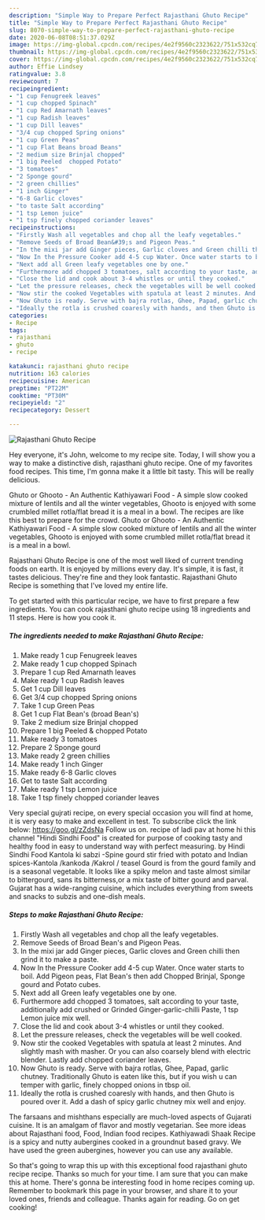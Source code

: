 ```yaml
---
description: "Simple Way to Prepare Perfect Rajasthani Ghuto Recipe"
title: "Simple Way to Prepare Perfect Rajasthani Ghuto Recipe"
slug: 8070-simple-way-to-prepare-perfect-rajasthani-ghuto-recipe
date: 2020-06-08T08:51:37.029Z
image: https://img-global.cpcdn.com/recipes/4e2f9560c2323622/751x532cq70/rajasthani-ghuto-recipe-recipe-main-photo.jpg
thumbnail: https://img-global.cpcdn.com/recipes/4e2f9560c2323622/751x532cq70/rajasthani-ghuto-recipe-recipe-main-photo.jpg
cover: https://img-global.cpcdn.com/recipes/4e2f9560c2323622/751x532cq70/rajasthani-ghuto-recipe-recipe-main-photo.jpg
author: Effie Lindsey
ratingvalue: 3.8
reviewcount: 7
recipeingredient:
- "1 cup Fenugreek leaves"
- "1 cup chopped Spinach"
- "1 cup Red Amarnath leaves"
- "1 cup Radish leaves"
- "1 cup Dill leaves"
- "3/4 cup chopped Spring onions"
- "1 cup Green Peas"
- "1 cup Flat Beans broad Beans"
- "2 medium size Brinjal chopped"
- "1 big Peeled  chopped Potato"
- "3 tomatoes"
- "2 Sponge gourd"
- "2 green chillies"
- "1 inch Ginger"
- "6-8 Garlic cloves"
- "to taste Salt according"
- "1 tsp Lemon juice"
- "1 tsp finely chopped coriander leaves"
recipeinstructions:
- "Firstly Wash all vegetables and chop all the leafy vegetables."
- "Remove Seeds of Broad Bean&#39;s and Pigeon Peas."
- "In the mixi jar add Ginger pieces, Garlic cloves and Green chilli then grind it to make a paste."
- "Now In the Pressure Cooker add 4-5 cup Water. Once water starts to boil. Add Pigeon peas, Flat Bean&#39;s then add Chopped Brinjal, Sponge gourd and Potato cubes."
- "Next add all Green leafy vegetables one by one."
- "Furthermore add chopped 3 tomatoes, salt according to your taste, additionally add crushed or Grinded Ginger-garlic-chilli Paste, 1 tsp Lemon juice mix well."
- "Close the lid and cook about 3-4 whistles or until they cooked."
- "Let the pressure releases, check the vegetables will be well cooked."
- "Now stir the cooked Vegetables with spatula at least 2 minutes. And slightly mash with masher. Or you can also coarsely blend with electric blender. Lastly add chopped coriander leaves."
- "Now Ghuto is ready. Serve with bajra rotlas, Ghee, Papad, garlic chutney. Traditionally Ghuto is eaten like this, but if you wish u can temper with garlic, finely chopped onions in tbsp oil."
- "Ideally the rotla is crushed coaresly with hands, and then Ghuto is poured over it. Add a dash of spicy garlic chutney mix well and enjoy."
categories:
- Recipe
tags:
- rajasthani
- ghuto
- recipe

katakunci: rajasthani ghuto recipe 
nutrition: 163 calories
recipecuisine: American
preptime: "PT22M"
cooktime: "PT30M"
recipeyield: "2"
recipecategory: Dessert

---
```



![Rajasthani Ghuto Recipe](https://img-global.cpcdn.com/recipes/4e2f9560c2323622/751x532cq70/rajasthani-ghuto-recipe-recipe-main-photo.jpg)

Hey everyone, it's John, welcome to my recipe site. Today, I will show you a way to make a distinctive dish, rajasthani ghuto recipe. One of my favorites food recipes. This time, I'm gonna make it a little bit tasty. This will be really delicious.

Ghuto or Ghooto - An Authentic Kathiyawari Food - A simple slow cooked mixture of lentils and all the winter vegetables, Ghooto is enjoyed with some crumbled millet rotla/flat bread it is a meal in a bowl. The recipes are like this best to prepare for the crowd. Ghuto or Ghooto - An Authentic Kathiyawari Food - A simple slow cooked mixture of lentils and all the winter vegetables, Ghooto is enjoyed with some crumbled millet rotla/flat bread it is a meal in a bowl.

Rajasthani Ghuto Recipe is one of the most well liked of current trending foods on earth. It is enjoyed by millions every day. It's simple, it is fast, it tastes delicious. They're fine and they look fantastic. Rajasthani Ghuto Recipe is something that I've loved my entire life.


To get started with this particular recipe, we have to first prepare a few ingredients. You can cook rajasthani ghuto recipe using 18 ingredients and 11 steps. Here is how you cook it.

<!--inarticleads1-->

##### The ingredients needed to make Rajasthani Ghuto Recipe:

1. Make ready 1 cup Fenugreek leaves
1. Make ready 1 cup chopped Spinach
1. Prepare 1 cup Red Amarnath leaves
1. Make ready 1 cup Radish leaves
1. Get 1 cup Dill leaves
1. Get 3/4 cup chopped Spring onions
1. Take 1 cup Green Peas
1. Get 1 cup Flat Bean&#39;s (broad Bean&#39;s)
1. Take 2 medium size Brinjal chopped
1. Prepare 1 big Peeled &amp; chopped Potato
1. Make ready 3 tomatoes
1. Prepare 2 Sponge gourd
1. Make ready 2 green chillies
1. Make ready 1 inch Ginger
1. Make ready 6-8 Garlic cloves
1. Get to taste Salt according
1. Make ready 1 tsp Lemon juice
1. Take 1 tsp finely chopped coriander leaves


Very special gujrati recipe, on every special occasion you will find at home, it is very easy to make and excellent in test. To subscribe click the link below: https://goo.gl/zZdsNa Follow us on. recipe of ladi pav at home hi this channel &#34;Hindi Sindhi Food&#34; is created for purpose of cooking tasty and healthy food in easy to understand way with perfect measuring. by Hindi Sindhi Food Kantola ki sabzi -Spine gourd stir fried with potato and Indian spices-Kantola /kankoda /Kakrol / teasel Gourd is from the gourd family and is a seasonal vegetable. It looks like a spiky melon and taste almost similar to bittergourd, sans its bitterness,or a mix taste of bitter gourd and parval. Gujarat has a wide-ranging cuisine, which includes everything from sweets and snacks to subzis and one-dish meals. 

<!--inarticleads2-->

##### Steps to make Rajasthani Ghuto Recipe:

1. Firstly Wash all vegetables and chop all the leafy vegetables.
1. Remove Seeds of Broad Bean&#39;s and Pigeon Peas.
1. In the mixi jar add Ginger pieces, Garlic cloves and Green chilli then grind it to make a paste.
1. Now In the Pressure Cooker add 4-5 cup Water. Once water starts to boil. Add Pigeon peas, Flat Bean&#39;s then add Chopped Brinjal, Sponge gourd and Potato cubes.
1. Next add all Green leafy vegetables one by one.
1. Furthermore add chopped 3 tomatoes, salt according to your taste, additionally add crushed or Grinded Ginger-garlic-chilli Paste, 1 tsp Lemon juice mix well.
1. Close the lid and cook about 3-4 whistles or until they cooked.
1. Let the pressure releases, check the vegetables will be well cooked.
1. Now stir the cooked Vegetables with spatula at least 2 minutes. And slightly mash with masher. Or you can also coarsely blend with electric blender. Lastly add chopped coriander leaves.
1. Now Ghuto is ready. Serve with bajra rotlas, Ghee, Papad, garlic chutney. Traditionally Ghuto is eaten like this, but if you wish u can temper with garlic, finely chopped onions in tbsp oil.
1. Ideally the rotla is crushed coaresly with hands, and then Ghuto is poured over it. Add a dash of spicy garlic chutney mix well and enjoy.


The farsaans and mishthans especially are much-loved aspects of Gujarati cuisine. It is an amalgam of flavor and mostly vegetarian. See more ideas about Rajasthani food, Food, Indian food recipes. Kathiyawadi Shaak Recipe is a spicy and nutty aubergines cooked in a groundnut based gravy. We have used the green aubergines, however you can use any available. 

So that's going to wrap this up with this exceptional food rajasthani ghuto recipe recipe. Thanks so much for your time. I am sure that you can make this at home. There's gonna be interesting food in home recipes coming up. Remember to bookmark this page in your browser, and share it to your loved ones, friends and colleague. Thanks again for reading. Go on get cooking!
